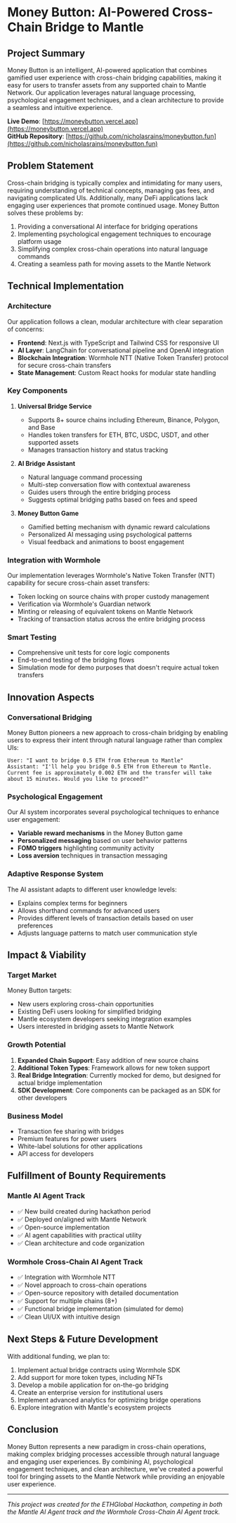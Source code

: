 # Money Button: AI-Powered Cross-Chain Bridge to Mantle

## Project Summary

Money Button is an intelligent, AI-powered application that combines gamified user experience with cross-chain bridging capabilities, making it easy for users to transfer assets from any supported chain to Mantle Network. Our application leverages natural language processing, psychological engagement techniques, and a clean architecture to provide a seamless and intuitive experience.

**Live Demo**: [https://moneybutton.vercel.app](https://moneybutton.vercel.app)  
**GitHub Repository**: [https://github.com/nicholasrains/moneybutton.fun](https://github.com/nicholasrains/moneybutton.fun)

## Problem Statement

Cross-chain bridging is typically complex and intimidating for many users, requiring understanding of technical concepts, managing gas fees, and navigating complicated UIs. Additionally, many DeFi applications lack engaging user experiences that promote continued usage. Money Button solves these problems by:

1. Providing a conversational AI interface for bridging operations
2. Implementing psychological engagement techniques to encourage platform usage
3. Simplifying complex cross-chain operations into natural language commands
4. Creating a seamless path for moving assets to the Mantle Network

## Technical Implementation

### Architecture

Our application follows a clean, modular architecture with clear separation of concerns:

- **Frontend**: Next.js with TypeScript and Tailwind CSS for responsive UI
- **AI Layer**: LangChain for conversational pipeline and OpenAI integration
- **Blockchain Integration**: Wormhole NTT (Native Token Transfer) protocol for secure cross-chain transfers
- **State Management**: Custom React hooks for modular state handling

### Key Components

1. **Universal Bridge Service**
   - Supports 8+ source chains including Ethereum, Binance, Polygon, and Base
   - Handles token transfers for ETH, BTC, USDC, USDT, and other supported assets
   - Manages transaction history and status tracking

2. **AI Bridge Assistant**
   - Natural language command processing
   - Multi-step conversation flow with contextual awareness
   - Guides users through the entire bridging process
   - Suggests optimal bridging paths based on fees and speed

3. **Money Button Game**
   - Gamified betting mechanism with dynamic reward calculations
   - Personalized AI messaging using psychological patterns
   - Visual feedback and animations to boost engagement

### Integration with Wormhole

Our implementation leverages Wormhole's Native Token Transfer (NTT) capability for secure cross-chain asset transfers:

- Token locking on source chains with proper custody management
- Verification via Wormhole's Guardian network
- Minting or releasing of equivalent tokens on Mantle Network
- Tracking of transaction status across the entire bridging process

### Smart Testing

- Comprehensive unit tests for core logic components
- End-to-end testing of the bridging flows
- Simulation mode for demo purposes that doesn't require actual token transfers

## Innovation Aspects

### Conversational Bridging

Money Button pioneers a new approach to cross-chain bridging by enabling users to express their intent through natural language rather than complex UIs:

```
User: "I want to bridge 0.5 ETH from Ethereum to Mantle"
Assistant: "I'll help you bridge 0.5 ETH from Ethereum to Mantle. Current fee is approximately 0.002 ETH and the transfer will take about 15 minutes. Would you like to proceed?"
```

### Psychological Engagement

Our AI system incorporates several psychological techniques to enhance user engagement:

- **Variable reward mechanisms** in the Money Button game
- **Personalized messaging** based on user behavior patterns
- **FOMO triggers** highlighting community activity
- **Loss aversion** techniques in transaction messaging

### Adaptive Response System

The AI assistant adapts to different user knowledge levels:

- Explains complex terms for beginners
- Allows shorthand commands for advanced users
- Provides different levels of transaction details based on user preferences
- Adjusts language patterns to match user communication style

## Impact & Viability

### Target Market

Money Button targets:
- New users exploring cross-chain opportunities
- Existing DeFi users looking for simplified bridging
- Mantle ecosystem developers seeking integration examples
- Users interested in bridging assets to Mantle Network

### Growth Potential

1. **Expanded Chain Support**: Easy addition of new source chains
2. **Additional Token Types**: Framework allows for new token support
3. **Real Bridge Integration**: Currently mocked for demo, but designed for actual bridge implementation
4. **SDK Development**: Core components can be packaged as an SDK for other developers

### Business Model

- Transaction fee sharing with bridges
- Premium features for power users
- White-label solutions for other applications
- API access for developers

## Fulfillment of Bounty Requirements

### Mantle AI Agent Track
- ✅ New build created during hackathon period
- ✅ Deployed on/aligned with Mantle Network
- ✅ Open-source implementation
- ✅ AI agent capabilities with practical utility
- ✅ Clean architecture and code organization

### Wormhole Cross-Chain AI Agent Track
- ✅ Integration with Wormhole NTT
- ✅ Novel approach to cross-chain operations
- ✅ Open-source repository with detailed documentation
- ✅ Support for multiple chains (8+)
- ✅ Functional bridge implementation (simulated for demo)
- ✅ Clean UI/UX with intuitive design

## Next Steps & Future Development

With additional funding, we plan to:

1. Implement actual bridge contracts using Wormhole SDK
2. Add support for more token types, including NFTs
3. Develop a mobile application for on-the-go bridging
4. Create an enterprise version for institutional users
5. Implement advanced analytics for optimizing bridge operations
6. Explore integration with Mantle's ecosystem projects


## Conclusion

Money Button represents a new paradigm in cross-chain operations, making complex bridging processes accessible through natural language and engaging user experiences. By combining AI, psychological engagement techniques, and clean architecture, we've created a powerful tool for bringing assets to the Mantle Network while providing an enjoyable user experience.

---

*This project was created for the ETHGlobal Hackathon, competing in both the Mantle AI Agent track and the Wormhole Cross-Chain AI Agent track.* 